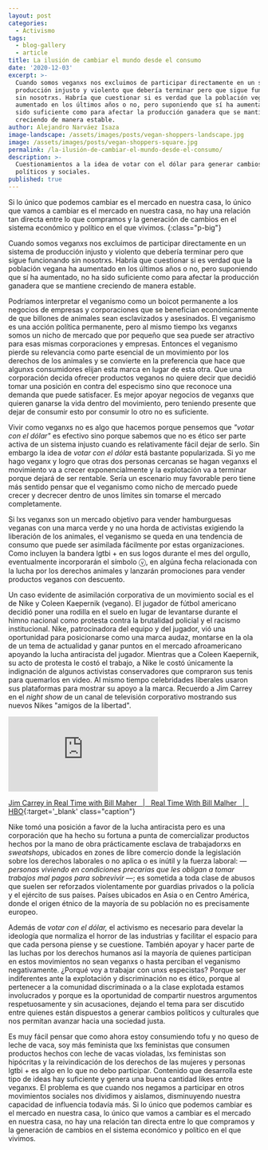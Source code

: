 ```yaml
---
layout: post
categories:
  - Activismo
tags:
  - blog-gallery
  - article
title: La ilusión de cambiar el mundo desde el consumo
date: '2020-12-03'
excerpt: >-
  Cuando somos veganxs nos excluimos de participar directamente en un sistema de
  producción injusto y violento que debería terminar pero que sigue funcionando
  sin nosotrxs. Habría que cuestionar si es verdad que la población vegana ha
  aumentado en los últimos años o no, pero suponiendo que sí ha aumentado, no ha
  sido suficiente como para afectar la producción ganadera que se mantiene
  creciendo de manera estable.
author: Alejandro Narváez Isaza
image-landscape: /assets/images/posts/vegan-shoppers-landscape.jpg
image: /assets/images/posts/vegan-shoppers-square.jpg
permalink: /la-ilusión-de-cambiar-el-mundo-desde-el-consumo/
description: >-
  Cuestionamientos a la idea de votar con el dólar para generar cambios
  políticos y sociales.
published: true
---
```

Si lo único que podemos cambiar es el mercado en nuestra casa, lo único que vamos a cambiar es el mercado en nuestra casa, no hay una relación tan directa entre lo que compramos y la generación de cambios en el sistema económico y político en el que vivimos.
{:class="p-big"}

Cuando somos veganxs nos excluimos de participar directamente en un sistema de producción injusto y violento que debería terminar pero que sigue funcionando sin nosotrxs. Habría que cuestionar si es verdad que la población vegana ha aumentado en los últimos años o no, pero suponiendo que sí ha aumentado, no ha sido suficiente como para afectar la producción ganadera que se mantiene creciendo de manera estable.

Podríamos interpretar el veganismo como un boicot permanente a los negocios de empresas y corporaciones que se benefician económicamente de que billones de animales sean esclavizados y asesinados. El veganismo es una acción política permanente, pero al mismo tiempo lxs veganxs somos un nicho de mercado que por pequeño que sea puede ser atractivo para esas mismas corporaciones y empresas. Entonces el veganismo pierde su relevancia como parte esencial de un movimiento por los derechos de los animales y se convierte en la preferencia que hace que algunxs consumidores elijan esta marca en lugar de esta otra. Que una corporación decida ofrecer productos veganos no quiere decir que decidió tomar una posición en contra del especismo sino que reconoce una demanda que puede satisfacer. Es mejor apoyar negocios de veganxs que quieren ganarse la vida dentro del movimiento, pero teniendo presente que dejar de consumir esto por consumir lo otro no es suficiente.

Vivir como veganxs no es algo que hacemos porque pensemos que *"votar con el dólar"* es efectivo sino porque sabemos que no es ético ser parte activa de un sistema injusto cuando es relativamente fácil dejar de serlo. Sin embargo la idea de *votar con el dólar* está bastante popularizada. Si yo me hago veganx y logro que otras dos personas cercanas se hagan veganxs el movimiento va a crecer exponencialmente y la explotación va a terminar porque dejará de ser rentable. Sería un escenario muy favorable pero tiene más sentido pensar que el veganismo como nicho de mercado puede crecer y decrecer dentro de unos límites sin tomarse el mercado completamente.

Si lxs veganxs son un mercado objetivo para vender hamburguesas veganas con una marca verde y no una horda de activistas exigiendo la liberación de los animales, el veganismo se queda en una tendencia de consumo que puede ser asimilada fácilmente por estas organizaciones. Como incluyen la bandera lgtbi + en sus logos durante el mes del orgullo, eventualmente incorporarán el símbolo ⓥ, en algúna fecha relacionada con la lucha por los derechos animales y lanzarán promociones para vender productos veganos con descuento.

Un caso evidente de asimilación corporativa de un movimiento social es el de Nike y Coleen Kaepernik (vegano). El jugador de fútbol americano decidió poner una rodilla en el suelo en lugar de levantarse durante el himno nacional como protesta contra la brutalidad policial y el racismo institucional. Nike, patrocinadora del equipo y del jugador, vió una oportunidad para posicionarse como una marca audaz, montarse en la ola de un tema de actualidad y ganar puntos en el mercado afroamericano apoyando la lucha antiracista del jugador. Mientras que a Coleen Kaepernik, su acto de protesta le costó el trabajo, a Nike le costó únicamente la indignación de algunos activistas conservadores que compraron sus tenis para quemarlos en video. Al mismo tiempo celebridades liberales usaron sus plataformas para mostrar su apoyo a la marca. Recuerdo a Jim Carrey en el *night show* de un canal de televisión corporativo mostrando sus nuevos Nikes "amigos de la libertad".

<div class="video-wrapper">
  <iframe src="https://www.youtube.com/embed/ZkFUU-xJM6I" frameborder="0" allow="accelerometer; autoplay; clipboard-write; encrypted-media; gyroscope; picture-in-picture" allowfullscreen></iframe>
</div>

[Jim Carrey in Real Time with Bill Maher &nbsp; &#124; &nbsp; Real Time With Bill Malher &nbsp; &#124; &nbsp; HBO](https://www.youtube.com/watch?v=ZkFUU-xJM6I){:target='_blank' class="caption"}

Nike tomó una posición a favor de la lucha antiracista pero es una corporación que ha hecho su fortuna a punta de comercializar productos hechos por la mano de obra prácticamente esclava de trabajadorxs en *sweatshops,* ubicados en zones de libre comercio donde la legislación sobre los derechos laborales o no aplica o es inútil y la fuerza laboral: *— personas viviendo en condiciones precarias que les obligan a tomar trabajos mal pagos para sobrevivir —*; es sometida a toda clase de abusos que suelen ser reforzados violentamente por guardias privados o la policía y el ejército de sus países. Países ubicados en Asia o en Centro América, donde el origen étnico de la mayoría de su población no es precisamente europeo.

Además de *votar con el dólar,* el activismo es necesario para develar la ideología que normaliza el horror de las industrias y facilitar el espacio para que cada persona piense y se cuestione. También apoyar y hacer parte de las luchas por los derechos humanos así la mayoría de quienes participan en estos movimientos no sean veganxs o hasta perciban el veganismo negativamente. ¿Porqué voy a trabajar con unxs especistas? Porque ser indiferentes ante la explotación y discriminación no es ético, porque al pertenecer a la comunidad discriminada o a la clase explotada estamos involucrados y porque es la oportunidad de compartir nuestros argumentos respetuosamente y sin acusaciones, dejando el tema para ser discutido entre quienes están dispuestos a generar cambios políticos y culturales que nos permitan avanzar hacia una sociedad justa.

Es muy fácil pensar que como ahora estoy consumiendo tofu y no queso de leche de vaca, soy más feminista que lxs feministas que consumen productos hechos con leche de vacas violadas, lxs feministas son hipócritas y la reivindicación de los derechos de las mujeres y personas lgtbi + es algo en lo que no debo participar. Contenido que desarrolla este tipo de ideas hay suficiente y genera una buena cantidad likes entre veganxs. El problema es que cuando nos negamos a participar en otros movimientos sociales nos dividimos y aislamos, disminuyendo nuestra capacidad de influencia todavía más. Si lo único que podemos cambiar es el mercado en nuestra casa, lo único que vamos a cambiar es el mercado en nuestra casa, no hay una relación tan directa entre lo que compramos y la generación de cambios en el sistema económico y político en el que vivimos.
